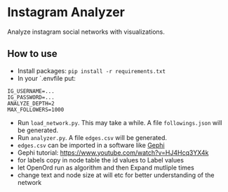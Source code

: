 # Instagram Analyzer
Analyze instagram social networks with visualizations.

## How to use

- Install packages: `pip install -r requirements.txt`
- In your `.envfile put:
```
IG_USERNAME=...
IG_PASSWORD=...
ANALYZE_DEPTH=2
MAX_FOLLOWERS=1000
```
- Run `load_network.py`. This may take a while. A file `followings.json` will be generated.
- Run `analyzer.py`. A file `edges.csv` will be generated.
- `edges.csv` can be imported in a software like [Gephi](https://gephi.org)
- Gephi tutorial: https://www.youtube.com/watch?v=HJ4Hcq3YX4k
- for labels copy in node table the id values to Label values
- let OpenOrd run as algorithm and then Expand mutliple times
- change text and node size at will etc for better understanding of the network
